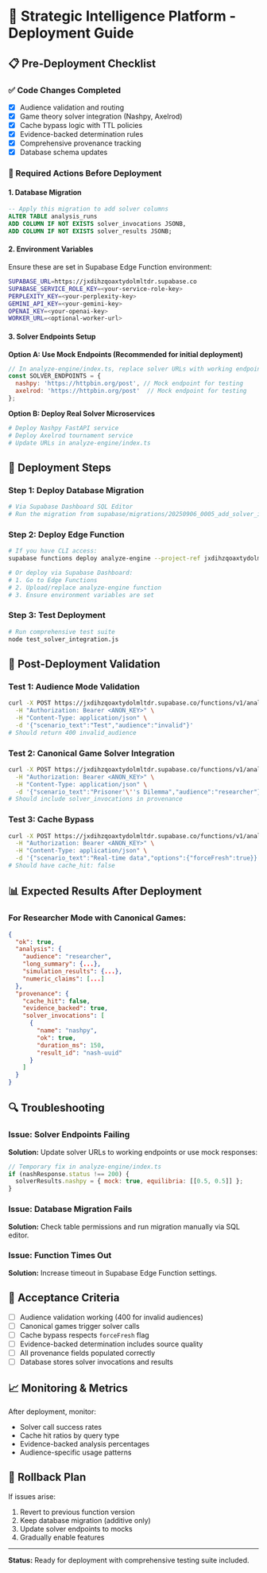 # 🚀 Strategic Intelligence Platform - Deployment Guide

## 📋 Pre-Deployment Checklist

### ✅ Code Changes Completed
- [x] Audience validation and routing
- [x] Game theory solver integration (Nashpy, Axelrod)
- [x] Cache bypass logic with TTL policies
- [x] Evidence-backed determination rules
- [x] Comprehensive provenance tracking
- [x] Database schema updates

### 🔧 Required Actions Before Deployment

#### 1. Database Migration
```sql
-- Apply this migration to add solver columns
ALTER TABLE analysis_runs
ADD COLUMN IF NOT EXISTS solver_invocations JSONB,
ADD COLUMN IF NOT EXISTS solver_results JSONB;
```

#### 2. Environment Variables
Ensure these are set in Supabase Edge Function environment:
```bash
SUPABASE_URL=https://jxdihzqoaxtydolmltdr.supabase.co
SUPABASE_SERVICE_ROLE_KEY=<your-service-role-key>
PERPLEXITY_KEY=<your-perplexity-key>
GEMINI_API_KEY=<your-gemini-key>
OPENAI_KEY=<your-openai-key>
WORKER_URL=<optional-worker-url>
```

#### 3. Solver Endpoints Setup
**Option A: Use Mock Endpoints (Recommended for initial deployment)**
```javascript
// In analyze-engine/index.ts, replace solver URLs with working endpoints
const SOLVER_ENDPOINTS = {
  nashpy: 'https://httpbin.org/post', // Mock endpoint for testing
  axelrod: 'https://httpbin.org/post'  // Mock endpoint for testing
};
```

**Option B: Deploy Real Solver Microservices**
```bash
# Deploy Nashpy FastAPI service
# Deploy Axelrod tournament service
# Update URLs in analyze-engine/index.ts
```

## 🚀 Deployment Steps

### Step 1: Deploy Database Migration
```bash
# Via Supabase Dashboard SQL Editor
# Run the migration from supabase/migrations/20250906_0005_add_solver_integration.sql
```

### Step 2: Deploy Edge Function
```bash
# If you have CLI access:
supabase functions deploy analyze-engine --project-ref jxdihzqoaxtydolmltdr

# Or deploy via Supabase Dashboard:
# 1. Go to Edge Functions
# 2. Upload/replace analyze-engine function
# 3. Ensure environment variables are set
```

### Step 3: Test Deployment
```bash
# Run comprehensive test suite
node test_solver_integration.js
```

## 🧪 Post-Deployment Validation

### Test 1: Audience Mode Validation
```bash
curl -X POST https://jxdihzqoaxtydolmltdr.supabase.co/functions/v1/analyze-engine \
  -H "Authorization: Bearer <ANON_KEY>" \
  -H "Content-Type: application/json" \
  -d '{"scenario_text":"Test","audience":"invalid"}'
# Should return 400 invalid_audience
```

### Test 2: Canonical Game Solver Integration
```bash
curl -X POST https://jxdihzqoaxtydolmltdr.supabase.co/functions/v1/analyze-engine \
  -H "Authorization: Bearer <ANON_KEY>" \
  -H "Content-Type: application/json" \
  -d '{"scenario_text":"Prisoner'\''s Dilemma","audience":"researcher"}'
# Should include solver_invocations in provenance
```

### Test 3: Cache Bypass
```bash
curl -X POST https://jxdihzqoaxtydolmltdr.supabase.co/functions/v1/analyze-engine \
  -H "Authorization: Bearer <ANON_KEY>" \
  -H "Content-Type: application/json" \
  -d '{"scenario_text":"Real-time data","options":{"forceFresh":true}}'
# Should have cache_hit: false
```

## 📊 Expected Results After Deployment

### For Researcher Mode with Canonical Games:
```json
{
  "ok": true,
  "analysis": {
    "audience": "researcher",
    "long_summary": {...},
    "simulation_results": {...},
    "numeric_claims": [...]
  },
  "provenance": {
    "cache_hit": false,
    "evidence_backed": true,
    "solver_invocations": [
      {
        "name": "nashpy",
        "ok": true,
        "duration_ms": 150,
        "result_id": "nash-uuid"
      }
    ]
  }
}
```

## 🔍 Troubleshooting

### Issue: Solver Endpoints Failing
**Solution:** Update solver URLs to working endpoints or use mock responses:
```javascript
// Temporary fix in analyze-engine/index.ts
if (nashResponse.status !== 200) {
  solverResults.nashpy = { mock: true, equilibria: [[0.5, 0.5]] };
}
```

### Issue: Database Migration Fails
**Solution:** Check table permissions and run migration manually via SQL editor.

### Issue: Function Times Out
**Solution:** Increase timeout in Supabase Edge Function settings.

## 🎯 Acceptance Criteria

- [ ] Audience validation working (400 for invalid audiences)
- [ ] Canonical games trigger solver calls
- [ ] Cache bypass respects `forceFresh` flag
- [ ] Evidence-backed determination includes source quality
- [ ] All provenance fields populated correctly
- [ ] Database stores solver invocations and results

## 📈 Monitoring & Metrics

After deployment, monitor:
- Solver call success rates
- Cache hit ratios by query type
- Evidence-backed analysis percentages
- Audience-specific usage patterns

## 🚨 Rollback Plan

If issues arise:
1. Revert to previous function version
2. Keep database migration (additive only)
3. Update solver endpoints to mocks
4. Gradually enable features

---

**Status:** Ready for deployment with comprehensive testing suite included.